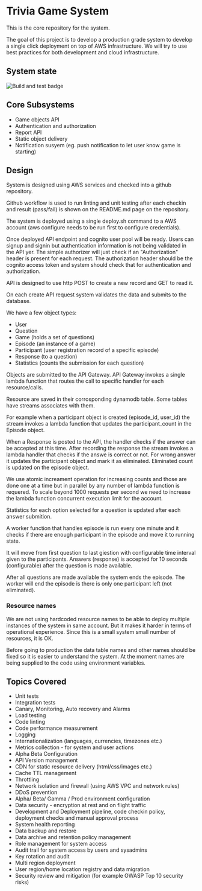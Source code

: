# Trivia Game System
This is the core repository for the system.

The goal of this project is to develop a production grade system to develop a single click deployment on top of AWS infrastructure. We will try to use best practices for both development and cloud infrastructure. 

## System state

![Build and test badge](https://github.com/kuasha/hqt/actions/workflows/main.yml/badge.svg)

## Core Subsystems

* Game objects API
* Authentication and authorization
* Report API
* Static object delivery
* Notification susyem (eg. push notification to let user know game is starting)

## Design

System is designed using AWS services and checked into a github repository.

Github workflow is used to run linting and unit testing after each checkin and result (pass/fail) is shown on the README.md page on the repository.

The system is deployed using a single deploy.sh command to a AWS account (aws configure needs to be run first to configure credentials).

Once deployed API endpoint and cognito user pool will be ready. Users can signup and signin but authentication information is not being validated in the API yer. The simple authorizer will just check if an "Authorization" header is present for each request. The authorization header should be the cognito access token and system should check that for authentication and authorization.

API is designed to use http POST to create a new record and GET to read it.

On each create API request system validates the data and submits to the database.

We have a few object types:
* User
* Question
* Game (holds a set of questions)
* Episode (an instance of a game)
* Participant (user registration record of a specific episode)
* Response (to a question)
* Statistics (counts the submission for each question)

Objects are submitted to the API Gateway. API Gateway invokes a single 
lambda function that routes the call to specific handler for each resource/calls.

Resource are saved in their corrosponding dynamodb table. Some tables have streams associates with them. 

For example when a participant object is created (episode_id, user_id) the stream invokes a lambda function that updates the participant_count in the Episode object.

When a Response is posted to the API, the handler checks if the answer can be accepted at this time. After recording the response the stream invokes a lambda handler that checks if the answe is correct or not. For wrong answer it updates the participant object and mark it as eliminated. Eliminated count is updated on the episode object.

We use atomic increament operation for increasing counts and those are done one at a time but in parallel by any  number of lambda function is requered. To scale beyond 1000 requests per second we need to increase the lambda function concurrent execution limit for the account.

Statistics for each option selected for a question is updated after each answer submition.

A worker function that handles episode is run every one minute and it checks if there are enough participant in the episode and move it to running state. 

It will move from first question to last giestion with configurable time interval given to the participants. Answers (response) is accepted for 10 seconds (configurable) after the question is made available. 

After all questions are made available the system ends the episode. The worker will end the episode is there is only one participant left (not eliminated).



### Resource names

We are not using hardcoded resource names to be able to deploy multiple instances of the system in same account. But it makes it harder in terms of operational experience. Since this is a small system small number of resources, it is OK. 

Before going to production the data table names and other names should be fixed so it is easier to understand the system. At the moment names are being supplied to the code using environment variables.

## Topics Covered

* Unit tests
* Integration tests
* Canary, Monitoring, Auto recovery and Alarms
* Load testing
* Code linting
* Code performance measurement 
* Logging
* Internationalization (languages, currencies, timezones etc.)
* Metrics collection - for system and user actions
* Alpha Beta Configuration
* API Version management
* CDN for static resource delivery (html/css/images etc.)
* Cache TTL management
* Throttling
* Network isolation and firewall (using AWS VPC and network rules)
* DDoS prevention
* Alpha/ Beta/ Gamma / Prod environment configuration
* Data security - encryption at rest and on flight traffic
* Development and Deployment pipeline, code checkin policy, deployment checks and manual approval process
* System health reporting
* Data backup and restore
* Data archive and retention policy management
* Role management for system access
* Audit trail for system access by users and sysadmins
* Key rotation and audit
* Multi region deployment
* User region/home location registry and data migration
* Security review and mitigation (for example OWASP Top 10 security risks)
